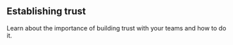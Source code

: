 ## Establishing trust

Learn about the importance of building trust with your teams and how to do it.

